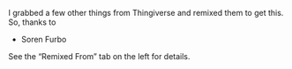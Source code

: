 I grabbed a few other things from Thingiverse and remixed them to get this.
So, thanks to
* Soren Furbo

See the “Remixed From” tab on the left for details.